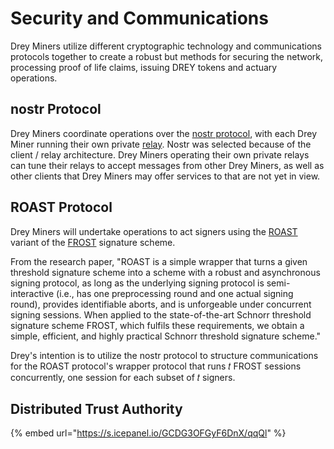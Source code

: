 # Security and Communications

Drey Miners utilize different cryptographic technology and communications protocols together to create a robust but methods for securing the network, processing proof of life claims, issuing DREY tokens and actuary operations.&#x20;

## nostr Protocol

Drey Miners coordinate operations over the [nostr protocol](https://nostr.com/), with each Drey Miner running their own private [relay](https://nostr.com/relays). Nostr was selected because of the client / relay architecture. Drey Miners operating their own private relays can tune their relays to accept messages from other Drey Miners, as well as other clients that Drey Miners may offer services to that are not yet in view.

## ROAST Protocol

Drey Miners will undertake operations to act signers using the [ROAST](https://eprint.iacr.org/2022/550) variant of the [FROST](https://eprint.iacr.org/2020/852) signature scheme.&#x20;

From the research paper, "ROAST is a simple wrapper that turns a given threshold signature scheme into a scheme with a robust and asynchronous signing protocol, as long as the underlying signing protocol is semi-interactive (i.e., has one preprocessing round and one actual signing round), provides identifiable aborts, and is unforgeable under concurrent signing sessions. When applied to the state-of-the-art Schnorr threshold signature scheme FROST, which fulfils these requirements, we obtain a simple, efficient, and highly practical Schnorr threshold signature scheme."

Drey's intention is to utilize the nostr protocol to structure communications for the ROAST protocol's wrapper protocol that runs 𝑡 FROST sessions concurrently, one session for each subset of 𝑡 signers.

## Distributed Trust Authority

{% embed url="https://s.icepanel.io/GCDG3OFGyF6DnX/qqQl" %}
